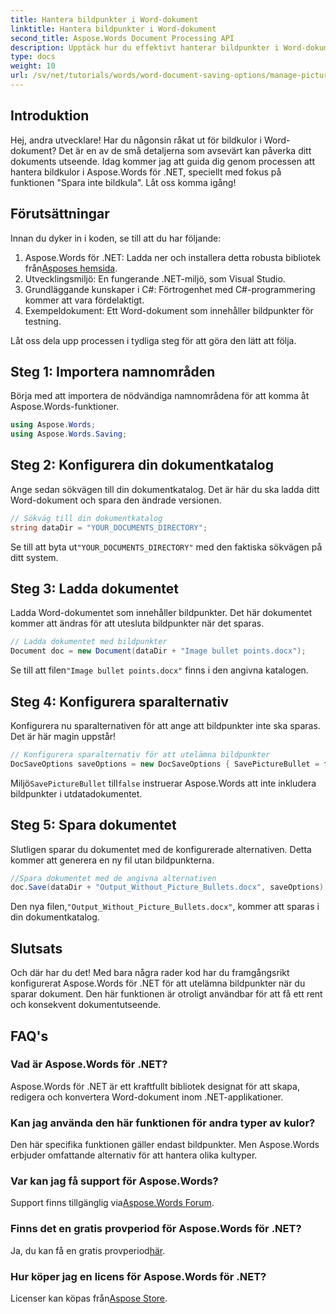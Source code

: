 ```yaml
---
title: Hantera bildpunkter i Word-dokument
linktitle: Hantera bildpunkter i Word-dokument
second_title: Aspose.Words Document Processing API
description: Upptäck hur du effektivt hanterar bildpunkter i Word-dokument med Aspose.Words för .NET. Den här omfattande guiden leder dig genom stegen för att ställa in din miljö, konfigurera sparalternativ.
type: docs
weight: 10
url: /sv/net/tutorials/words/word-document-saving-options/manage-picture-bullet/
---
```

## Introduktion

Hej, andra utvecklare! Har du någonsin råkat ut för bildkulor i Word-dokument? Det är en av de små detaljerna som avsevärt kan påverka ditt dokuments utseende. Idag kommer jag att guida dig genom processen att hantera bildkulor i Aspose.Words för .NET, speciellt med fokus på funktionen "Spara inte bildkula". Låt oss komma igång!

## Förutsättningar

Innan du dyker in i koden, se till att du har följande:

1.  Aspose.Words för .NET: Ladda ner och installera detta robusta bibliotek från[Asposes hemsida](https://releases.aspose.com/words/net/).
2. Utvecklingsmiljö: En fungerande .NET-miljö, som Visual Studio.
3. Grundläggande kunskaper i C#: Förtrogenhet med C#-programmering kommer att vara fördelaktigt.
4. Exempeldokument: Ett Word-dokument som innehåller bildpunkter för testning.

Låt oss dela upp processen i tydliga steg för att göra den lätt att följa.

## Steg 1: Importera namnområden

Börja med att importera de nödvändiga namnområdena för att komma åt Aspose.Words-funktioner.

```csharp
using Aspose.Words;
using Aspose.Words.Saving;
```

## Steg 2: Konfigurera din dokumentkatalog

Ange sedan sökvägen till din dokumentkatalog. Det är här du ska ladda ditt Word-dokument och spara den ändrade versionen.

```csharp
// Sökväg till din dokumentkatalog
string dataDir = "YOUR_DOCUMENTS_DIRECTORY";
```

 Se till att byta ut`"YOUR_DOCUMENTS_DIRECTORY"` med den faktiska sökvägen på ditt system.

## Steg 3: Ladda dokumentet

Ladda Word-dokumentet som innehåller bildpunkter. Det här dokumentet kommer att ändras för att utesluta bildpunkter när det sparas.

```csharp
// Ladda dokumentet med bildpunkter
Document doc = new Document(dataDir + "Image bullet points.docx");
```

 Se till att filen`"Image bullet points.docx"` finns i den angivna katalogen.

## Steg 4: Konfigurera sparalternativ

Konfigurera nu sparalternativen för att ange att bildpunkter inte ska sparas. Det är här magin uppstår!

```csharp
// Konfigurera sparalternativ för att utelämna bildpunkter
DocSaveOptions saveOptions = new DocSaveOptions { SavePictureBullet = false };
```

 Miljö`SavePictureBullet` till`false` instruerar Aspose.Words att inte inkludera bildpunkter i utdatadokumentet.

## Steg 5: Spara dokumentet

Slutligen sparar du dokumentet med de konfigurerade alternativen. Detta kommer att generera en ny fil utan bildpunkterna.

```csharp
//Spara dokumentet med de angivna alternativen
doc.Save(dataDir + "Output_Without_Picture_Bullets.docx", saveOptions);
```

 Den nya filen,`"Output_Without_Picture_Bullets.docx"`, kommer att sparas i din dokumentkatalog.

## Slutsats

Och där har du det! Med bara några rader kod har du framgångsrikt konfigurerat Aspose.Words för .NET för att utelämna bildpunkter när du sparar dokument. Den här funktionen är otroligt användbar för att få ett rent och konsekvent dokumentutseende.

## FAQ's

### Vad är Aspose.Words för .NET?
Aspose.Words för .NET är ett kraftfullt bibliotek designat för att skapa, redigera och konvertera Word-dokument inom .NET-applikationer.

### Kan jag använda den här funktionen för andra typer av kulor?
Den här specifika funktionen gäller endast bildpunkter. Men Aspose.Words erbjuder omfattande alternativ för att hantera olika kultyper.

### Var kan jag få support för Aspose.Words?
 Support finns tillgänglig via[Aspose.Words Forum](https://forum.aspose.com/c/words/8).

### Finns det en gratis provperiod för Aspose.Words för .NET?
 Ja, du kan få en gratis provperiod[här](https://releases.aspose.com/).

### Hur köper jag en licens för Aspose.Words för .NET?
 Licenser kan köpas från[Aspose Store](https://purchase.aspose.com/buy).